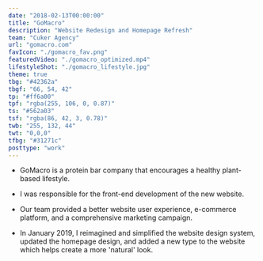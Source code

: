 ```yaml
---
date: "2018-02-13T00:00:00"
title: "GoMacro"
description: "Website Redesign and Homepage Refresh"
team: "Cuker Agency"
url: "gomacro.com"
favIcon: "./gomacro_fav.png"
featuredVideo: "./gomacro_optimized.mp4"
lifestyleShot: "./gomacro_lifestyle.jpg"
theme: true
tbg: "#42362a"
tbgf: "66, 54, 42"
tp: "#ff6a00"
tpf: "rgba(255, 106, 0, 0.87)"
ts: "#562a03"
tsf: "rgba(86, 42, 3, 0.78)"
twb: "255, 132, 44"
twt: "0,0,0"
tfbg: "#31271c"
posttype: "work"
---
```

- GoMacro is a protein bar company that encourages a healthy plant-based lifestyle. 

- I was responsible for the front-end development of the new website.

- Our team provided a better website user experience, e-commerce platform, and a comprehensive marketing campaign.

- In January 2019, I reimagined and simplified the website design system, updated the homepage design, and added a new type to the website which helps create a more 'natural' look.

